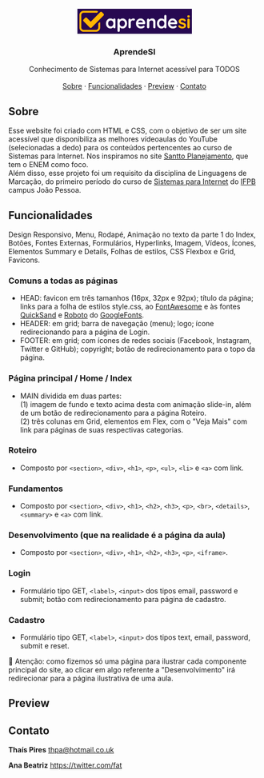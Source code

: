 <p align="center">
  <a href="https://github.com/thais-pires/aprendesi">
    <img src="https://raw.githubusercontent.com/thais-pires/aprendesi/main/img/logoReadme.jpg" alt="AprendeSI logo">
  </a>
</p>

<h3 align="center">AprendeSI</h3>

<p align="center">
  Conhecimento de Sistemas para Internet acessível para TODOS
  <br>
  <br>
  <a href="https://github.com/twbs/bootstrap/issues/new?template=bug_report.md">Sobre</a>
  ·
  <a href="https://github.com/twbs/bootstrap/issues/new?template=feature_request.md">Funcionalidades</a>
  ·
  <a href="https://themes.getbootstrap.com/">Preview</a>
  ·
  <a href="https://blog.getbootstrap.com/">Contato</a>
</p>


## Sobre

Esse website foi criado com HTML e CSS, com o objetivo de ser um site acessível que disponibiliza as melhores vídeoaulas do YouTube (selecionadas a dedo) para os conteúdos pertencentes ao curso de Sistemas para Internet. Nos inspiramos no site [Santto Planejamento](https://www.santtoplanejamento.com.br/), que tem o ENEM como foco.<br>
Além disso, esse projeto foi um requisito da disciplina de Linguagens de Marcação, do primeiro período do curso de [Sistemas para Internet](https://estudante.ifpb.edu.br/cursos/39/) do [IFPB](https://www.ifpb.edu.br/joaopessoa) campus João Pessoa.

## Funcionalidades
Design Responsivo, Menu, Rodapé, Animação no texto da parte 1 do Index, Botões, Fontes Externas, Formulários, Hyperlinks, Imagem, Vídeos, Ícones, Elementos Summary e Details, Folhas de estilos, CSS Flexbox e Grid, Favicons.

### Comuns a todas as páginas
- HEAD: favicon em três tamanhos (16px, 32px e 92px); título da página; links para a folha de estilos style.css, ao [FontAwesome](https://fontawesome.com/) e às fontes [QuickSand](https://fonts.google.com/specimen/Quicksand) e [Roboto](https://fonts.google.com/specimen/Roboto) do [GoogleFonts](https://fonts.google.com/). 
- HEADER: em grid; barra de navegação (menu); logo; ícone redirecionando para a página de Login.
- FOOTER: em grid; com ícones de redes sociais (Facebook, Instagram, Twitter e GitHub); copyright; botão de redirecionamento para o topo da página.

### Página principal / Home / Index
- MAIN dividida em duas partes:<br>
(1) imagem de fundo e texto acima desta com animação slide-in, além de um botão de redirecionamento para a página Roteiro.<br>
(2) três colunas em Grid, elementos em Flex, com o "Veja Mais" com link para páginas de suas respectivas categorias.

### Roteiro
- Composto por `<section>`, `<div>`, `<h1>`, `<p>`, `<ul>`, `<li>` e `<a>` com link.
  
### Fundamentos
- Composto por `<section>`, `<div>`, `<h1>`, `<h2>`, `<h3>`, `<p>`, `<br>`, `<details>`, `<summary>` e `<a>` com link.
  
### Desenvolvimento (que na realidade é a página da aula)
- Composto por `<section>`, `<div>`, `<h1>`, `<h2>`, `<h3>`, `<p>`, `<iframe>`.
  
### Login
- Formulário tipo GET, `<label>`, `<input>` dos tipos email, password e submit; botão com redirecionamento para página de cadastro.
  
### Cadastro
- Formulário tipo GET, `<label>`, `<input>` dos tipos text, email, password, submit e reset.

🛑 Atenção: como fizemos só uma página para ilustrar cada componente principal do site, ao clicar em algo referente a "Desenvolvimento" irá redirecionar para a página ilustrativa de uma aula.

## Preview


## Contato

**Thaís Pires**
<thpa@hotmail.co.uk>

**Ana Beatriz**
<https://twitter.com/fat>
